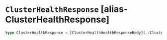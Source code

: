 # `ClusterHealthResponse` [alias-ClusterHealthResponse]
```typescript
type ClusterHealthResponse = [ClusterHealthHealthResponseBody](./ClusterHealthHealthResponseBody.md);
```
